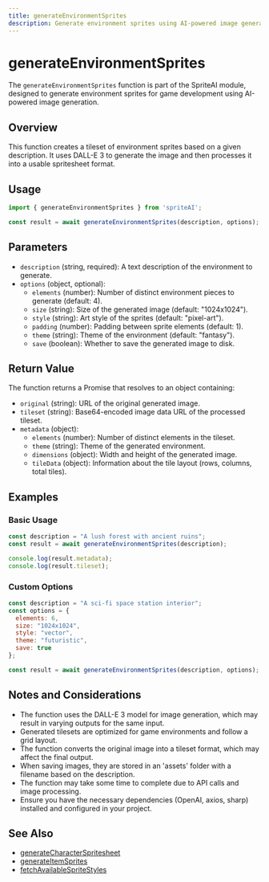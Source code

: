 ```yaml
---
title: generateEnvironmentSprites
description: Generate environment sprites using AI-powered image generation
---
```


# generateEnvironmentSprites

The `generateEnvironmentSprites` function is part of the SpriteAI module, designed to generate environment sprites for game development using AI-powered image generation.

## Overview

This function creates a tileset of environment sprites based on a given description. It uses DALL-E 3 to generate the image and then processes it into a usable spritesheet format.

## Usage

```javascript
import { generateEnvironmentSprites } from 'spriteAI';

const result = await generateEnvironmentSprites(description, options);
```

## Parameters

- `description` (string, required): A text description of the environment to generate.
- `options` (object, optional):
  - `elements` (number): Number of distinct environment pieces to generate (default: 4).
  - `size` (string): Size of the generated image (default: "1024x1024").
  - `style` (string): Art style of the sprites (default: "pixel-art").
  - `padding` (number): Padding between sprite elements (default: 1).
  - `theme` (string): Theme of the environment (default: "fantasy").
  - `save` (boolean): Whether to save the generated image to disk.

## Return Value

The function returns a Promise that resolves to an object containing:

- `original` (string): URL of the original generated image.
- `tileset` (string): Base64-encoded image data URL of the processed tileset.
- `metadata` (object):
  - `elements` (number): Number of distinct elements in the tileset.
  - `theme` (string): Theme of the generated environment.
  - `dimensions` (object): Width and height of the generated image.
  - `tileData` (object): Information about the tile layout (rows, columns, total tiles).

## Examples

### Basic Usage

```javascript
const description = "A lush forest with ancient ruins";
const result = await generateEnvironmentSprites(description);

console.log(result.metadata);
console.log(result.tileset);
```

### Custom Options

```javascript
const description = "A sci-fi space station interior";
const options = {
  elements: 6,
  size: "1024x1024",
  style: "vector",
  theme: "futuristic",
  save: true
};

const result = await generateEnvironmentSprites(description, options);
```

## Notes and Considerations

- The function uses the DALL-E 3 model for image generation, which may result in varying outputs for the same input.
- Generated tilesets are optimized for game environments and follow a grid layout.
- The function converts the original image into a tileset format, which may affect the final output.
- When saving images, they are stored in an 'assets' folder with a filename based on the description.
- The function may take some time to complete due to API calls and image processing.
- Ensure you have the necessary dependencies (OpenAI, axios, sharp) installed and configured in your project.

## See Also

- [generateCharacterSpritesheet](./generateCharacterSpritesheet.md)
- [generateItemSprites](./generateItemSprites.md)
- [fetchAvailableSpriteStyles](./fetchAvailableSpriteStyles.md)
